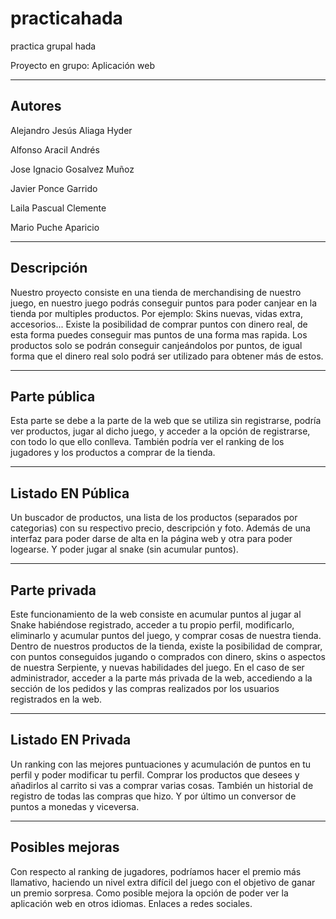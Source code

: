 # practicahada
practica grupal hada

Proyecto en grupo: Aplicación web

------------------
Autores
------------------
Alejandro Jesús Aliaga Hyder

Alfonso Aracil Andrés

Jose Ignacio Gosalvez Muñoz

Javier Ponce Garrido

Laila Pascual Clemente

Mario Puche Aparicio

------------------
Descripción
------------------
Nuestro proyecto consiste en una tienda de merchandising de nuestro juego, en nuestro juego podrás conseguir puntos para poder canjear en la tienda por multiples productos.
Por ejemplo: Skins nuevas, vidas extra, accesorios...
Existe la posibilidad de comprar puntos con dinero real, de esta forma puedes conseguir mas puntos de una forma mas rapida.
Los productos solo se podrán conseguir canjeándolos por puntos, de igual forma que el dinero real solo podrá ser utilizado para obtener más de estos.

-----------------
Parte pública
-----------------
Esta parte se debe a la parte de la web que se utiliza sin registrarse, podría ver productos, jugar al dicho juego, y acceder a la opción de registrarse, con todo lo que ello conlleva.
También podría ver el ranking de los jugadores y los productos a comprar de la tienda.


------------------
Listado EN Pública
------------------
Un buscador de productos, una lista de los productos (separados por categorias) con su respectivo precio, descripción y foto.
Además de una interfaz para poder darse de alta en la página web y otra para poder logearse. Y poder jugar al snake (sin acumular puntos).

------------------
Parte privada
------------------
Este funcionamiento de la web consiste en acumular puntos al jugar al Snake habiéndose registrado, acceder a tu propio perfil, modificarlo, eliminarlo y acumular puntos del juego, y comprar cosas de nuestra tienda.
Dentro de nuestros productos de la tienda, existe la posibilidad de comprar, con puntos conseguidos jugando o comprados con dinero, skins o aspectos de nuestra Serpiente, y nuevas habilidades del juego.
En el caso de ser administrador, acceder a la parte más privada de la web, accediendo a la sección de los pedidos y las compras realizados por los usuarios registrados en la web.

------------------
Listado EN Privada
------------------
Un ranking con las mejores puntuaciones y acumulación de puntos en tu perfil y poder modificar tu perfil. Comprar los productos que desees y añadirlos al carrito si vas a comprar varias cosas. También un historial de registro de todas las compras que hizo. Y por último un conversor de puntos a monedas y viceversa.

------------------
Posibles mejoras
------------------
Con respecto al ranking de jugadores, podríamos hacer el premio más llamativo, haciendo un nivel extra difícil del juego con el objetivo de ganar un premio sorpresa.
Como posible mejora la opción de poder ver la aplicación web en otros idiomas.
Enlaces a redes sociales.


